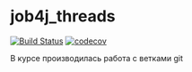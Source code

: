 # job4j_threads
[![Build Status](https://app.travis-ci.com/Stilan/job4j_threads.svg?branch=master)](https://app.travis-ci.com/Stilan/job4j_threads)
[![codecov](https://codecov.io/gh/Stilan/job4j_threads/branch/master/graph/badge.svg?token=631HR04M8I)](https://codecov.io/gh/Stilan/job4j_threads)


В курсе производилась работа с ветками git